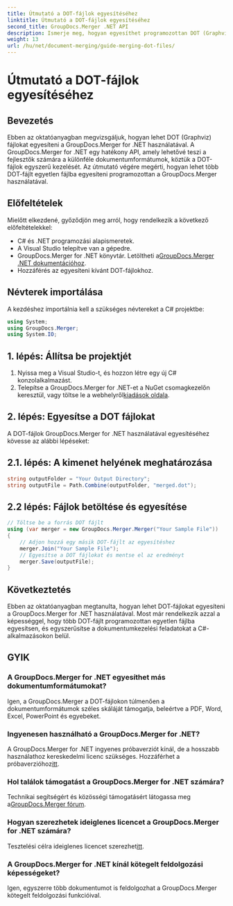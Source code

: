 ```yaml
---
title: Útmutató a DOT-fájlok egyesítéséhez
linktitle: Útmutató a DOT-fájlok egyesítéséhez
second_title: GroupDocs.Merger .NET API
description: Ismerje meg, hogyan egyesíthet programozottan DOT (Graphviz) fájlokat a GroupDocs.Merger for .NET használatával. Könnyedén egyesíthet, kombinálhat és kezelhet DOT-fájlokat.
weight: 13
url: /hu/net/document-merging/guide-merging-dot-files/
---
```


# Útmutató a DOT-fájlok egyesítéséhez

## Bevezetés
Ebben az oktatóanyagban megvizsgáljuk, hogyan lehet DOT (Graphviz) fájlokat egyesíteni a GroupDocs.Merger for .NET használatával. A GroupDocs.Merger for .NET egy hatékony API, amely lehetővé teszi a fejlesztők számára a különféle dokumentumformátumok, köztük a DOT-fájlok egyszerű kezelését. Az útmutató végére megérti, hogyan lehet több DOT-fájlt egyetlen fájlba egyesíteni programozottan a GroupDocs.Merger használatával.
## Előfeltételek
Mielőtt elkezdené, győződjön meg arról, hogy rendelkezik a következő előfeltételekkel:
- C# és .NET programozási alapismeretek.
- A Visual Studio telepítve van a gépedre.
-  GroupDocs.Merger for .NET könyvtár. Letöltheti a[GroupDocs.Merger .NET dokumentációhoz](https://tutorials.groupdocs.com/merger/net/).
- Hozzáférés az egyesíteni kívánt DOT-fájlokhoz.

## Névterek importálása
A kezdéshez importálnia kell a szükséges névtereket a C# projektbe:
```csharp
using System; 
using GroupDocs.Merger;
using System.IO;
```
## 1. lépés: Állítsa be projektjét
1. Nyissa meg a Visual Studio-t, és hozzon létre egy új C# konzolalkalmazást.
2.  Telepítse a GroupDocs.Merger for .NET-et a NuGet csomagkezelőn keresztül, vagy töltse le a webhelyről[kiadások oldala](https://releases.groupdocs.com/merger/net/).
## 2. lépés: Egyesítse a DOT fájlokat
A DOT-fájlok GroupDocs.Merger for .NET használatával egyesítéséhez kövesse az alábbi lépéseket:
## 2.1. lépés: A kimenet helyének meghatározása
```csharp
string outputFolder = "Your Output Directory";
string outputFile = Path.Combine(outputFolder, "merged.dot");
```
## 2.2 lépés: Fájlok betöltése és egyesítése
```csharp
// Töltse be a forrás DOT fájlt
using (var merger = new GroupDocs.Merger.Merger("Your Sample File"))
{
    // Adjon hozzá egy másik DOT-fájlt az egyesítéshez
    merger.Join("Your Sample File");
    // Egyesítse a DOT fájlokat és mentse el az eredményt
    merger.Save(outputFile);
}
```

## Következtetés
Ebben az oktatóanyagban megtanulta, hogyan lehet DOT-fájlokat egyesíteni a GroupDocs.Merger for .NET használatával. Most már rendelkezik azzal a képességgel, hogy több DOT-fájlt programozottan egyetlen fájlba egyesítsen, és egyszerűsítse a dokumentumkezelési feladatokat a C#-alkalmazásokon belül.

## GYIK
### A GroupDocs.Merger for .NET egyesíthet más dokumentumformátumokat?
Igen, a GroupDocs.Merger a DOT-fájlokon túlmenően a dokumentumformátumok széles skáláját támogatja, beleértve a PDF, Word, Excel, PowerPoint és egyebeket.
### Ingyenesen használható a GroupDocs.Merger for .NET?
 A GroupDocs.Merger for .NET ingyenes próbaverziót kínál, de a hosszabb használathoz kereskedelmi licenc szükséges. Hozzáférhet a próbaverzióhoz[itt](https://releases.groupdocs.com/).
### Hol találok támogatást a GroupDocs.Merger for .NET számára?
 Technikai segítségért és közösségi támogatásért látogassa meg a[GroupDocs.Merger fórum](https://forum.groupdocs.com/c/merger/32).
### Hogyan szerezhetek ideiglenes licencet a GroupDocs.Merger for .NET számára?
 Tesztelési célra ideiglenes licencet szerezhet[itt](https://purchase.groupdocs.com/temporary-license/).
### A GroupDocs.Merger for .NET kínál kötegelt feldolgozási képességeket?
Igen, egyszerre több dokumentumot is feldolgozhat a GroupDocs.Merger kötegelt feldolgozási funkcióival.
